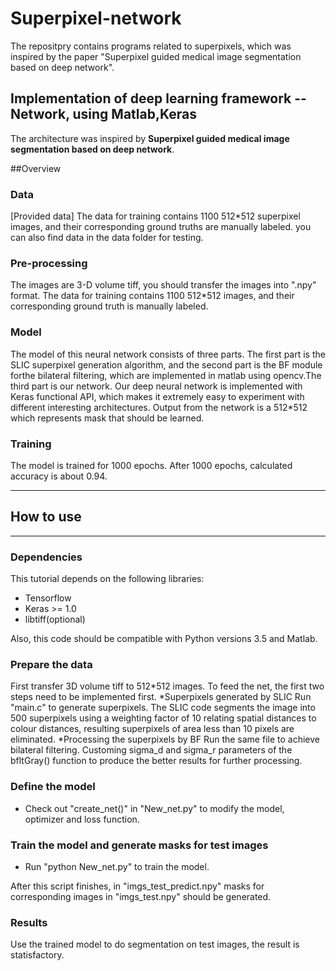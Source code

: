 # Superpixel-network
The repositpry contains programs related to superpixels, which was inspired by the paper "Superpixel guided medical image segmentation based on deep network".

## Implementation of deep learning framework -- Network, using Matlab,Keras

The architecture was inspired by **Superpixel guided medical image segmentation based on deep network**.

##Overview

### Data
[Provided data]
The data for training contains 1100 512*512 superpixel images, and their corresponding ground truths are manually labeled. you can also find data in the data folder for testing.

### Pre-processing
The images are 3-D volume tiff, you should transfer the images into ".npy" format.
The data for training contains 1100 512*512 images, and their corresponding ground truth is manually labeled.

### Model
The model of this neural network consists of three parts. The first part is the SLIC superpixel generation algorithm, and the second part is the BF module forthe bilateral filtering, which are implemented in matlab using opencv.The third part is our network.
Our deep neural network is implemented with Keras functional API, which makes it extremely easy to experiment with different interesting architectures.
Output from the network is a 512*512 which represents mask that should be learned.

### Training
The model is trained for 1000 epochs.
After 1000 epochs, calculated accuracy is about 0.94.

---
## How to use
---
### Dependencies
This tutorial depends on the following libraries:
* Tensorflow
* Keras >= 1.0
* libtiff(optional)

Also, this code should be compatible with Python versions 3.5 and Matlab.

### Prepare the data
First transfer 3D volume tiff to 512*512 images.
To feed the net, the first two steps need to be implemented first.
*Superpixels generated by SLIC
Run "main.c" to generate superpixels.
The SLIC code segments the image into 500 superpixels using a weighting factor of 10 relating spatial distances to colour distances, resulting superpixels of area less than 10 pixels are eliminated.
*Processing the superpixels by BF 
Run the same file to achieve bilateral filtering.
Customing sigma_d and sigma_r parameters of the bfltGray() function to produce the better results for further processing.

### Define the model
* Check out "create_net()" in "New_net.py" to modify the model, optimizer and loss function.

### Train the model and generate masks for test images
* Run "python New_net.py" to train the model.

After this script finishes, in "imgs_test_predict.npy" masks for corresponding images in "imgs_test.npy" should be generated.

### Results
Use the trained model to do segmentation on test images, the result is statisfactory.
